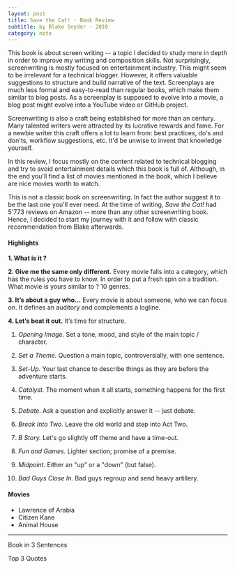 ```yaml
---
layout: post
title: Save the Cat! · Book Review
subtitle: by Blake Snyder · 2010
category: note
---
```


This book is about screen writing -- a topic I decided to study more in depth in order
to improve my writing and composition skills. Not surprisingly, screenwriting
is mostly focused on entertainment industry. This might seem to be irrelevant for a technical
blogger. However, it offers valuable suggestions to structure and build narrative of the text.
Screenplays are much less formal and easy-to-read than regular books, which make them similar
to blog posts. As a screenplay is supposed to evolve into a movie, a blog post might
evolve into a YouTube video or GitHub project.

Screenwriting is also a craft being established for more than an century. Many talented writers
were attracted by its lucrative rewards and fame. For a newbie writer this craft offers a lot
to learn from: best practices, do's and don'ts, workflow suggestions, etc. It'd be unwise to
invent that knowledge yourself.

In this review, I focus mostly on the content related to technical blogging and try to avoid
entertainment details which this book is full of. Although, in the end you'll find a list of movies
mentioned in the book, which I believe are nice movies worth to watch.

This is not a classic book on screenwriting. In fact the author suggest it to be the last one
you'll ever need. At the time of writing, _Save the Cat!_ had 5'773 reviews on Amazon -- more
than any other screenwriting book. Hence, I decided to start my journey with it and follow
with classic recommendation from Blake afterwards.

#### Highlights

__1. What is it ?__ 

__2. Give me the same only different.__
Every movie falls into a category, which has the rules you have to know. In order to put a fresh spin on a tradition.
What movie is yours similar to ? 10 genres.

__3. It’s about a guy who…__
Every movie is about someone, who we can focus on.  It defines an auditory and complements a logline.

__4. Let’s beat it out.__
It’s time for structure.
  1. _Opening Image._ Set a tone, mood, and style of the main topic / character.
  2. _Set a Theme._ Question a main topic, controversially, with one sentence.
  3. _Set-Up._ Your last chance to describe things as they are before the adventure starts.

  4. _Catalyst._ The moment when it all starts, something happens for the first time.
  5. _Debate._ Ask a question and explicitly answer it -- just debate.

  6. _Break Into Two._ Leave the old world and step into Act Two.
  7. _B Story._ Let's go slightly off theme and have a time-out.
  8. _Fun and Games._ Lighter section; promise of a premise.
  9. _Midpoint._ Either an "up" or a "down" (but false).
  10. _Bad Guys Close In._ Bad guys regroup and send heavy artillery.


#### Movies

* Lawrence of Arabia
* Citizen Kane
* Animal House

---

Book in 3 Sentences

Top 3 Quotes
